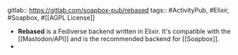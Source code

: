 gitlab:: https://gitlab.com/soapbox-pub/rebased
tags:: #ActivityPub, #Elixir, #Soapbox, #[[AGPL License]]

- **Rebased** is a Fediverse backend written in Elixir. It's compatible with the [[Mastodon/API]] and is the recommended backend for [[Soapbox]].
-